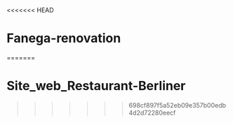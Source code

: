 <<<<<<< HEAD
# Fanega-renovation
=======
# Site_web_Restaurant-Berliner
>>>>>>> 698cf897f5a52eb09e357b00edb4d2d72280eecf
